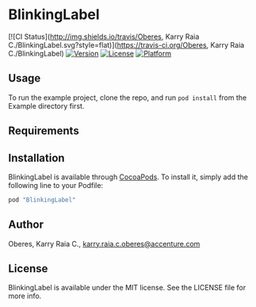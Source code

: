 # BlinkingLabel

[![CI Status](http://img.shields.io/travis/Oberes, Karry Raia C./BlinkingLabel.svg?style=flat)](https://travis-ci.org/Oberes, Karry Raia C./BlinkingLabel)
[![Version](https://img.shields.io/cocoapods/v/BlinkingLabel.svg?style=flat)](http://cocoapods.org/pods/BlinkingLabel)
[![License](https://img.shields.io/cocoapods/l/BlinkingLabel.svg?style=flat)](http://cocoapods.org/pods/BlinkingLabel)
[![Platform](https://img.shields.io/cocoapods/p/BlinkingLabel.svg?style=flat)](http://cocoapods.org/pods/BlinkingLabel)

## Usage

To run the example project, clone the repo, and run `pod install` from the Example directory first.

## Requirements

## Installation

BlinkingLabel is available through [CocoaPods](http://cocoapods.org). To install
it, simply add the following line to your Podfile:

```ruby
pod "BlinkingLabel"
```

## Author

Oberes, Karry Raia C., karry.raia.c.oberes@accenture.com

## License

BlinkingLabel is available under the MIT license. See the LICENSE file for more info.
